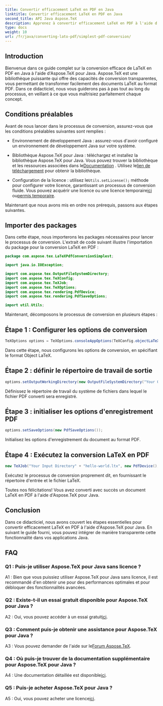 ```yaml
---
title: Convertir efficacement LaTeX en PDF en Java
linktitle: Convertir efficacement LaTeX en PDF en Java
second_title: API Java Aspose.TeX
description: Apprenez à convertir efficacement LaTeX en PDF à l'aide d'Aspose.TeX pour Java. Suivez notre guide étape par étape pour une intégration transparente dans vos applications Java.
type: docs
weight: 10
url: /fr/java/converting-lato-pdf/simplest-pdf-conversion/
---
```

## Introduction

Bienvenue dans ce guide complet sur la conversion efficace de LaTeX en PDF en Java à l'aide d'Aspose.TeX pour Java. Aspose.TeX est une bibliothèque puissante qui offre des capacités de conversion transparentes, vous permettant de transformer facilement des documents LaTeX au format PDF. Dans ce didacticiel, nous vous guiderons pas à pas tout au long du processus, en veillant à ce que vous maîtrisiez parfaitement chaque concept.

## Conditions préalables

Avant de nous lancer dans le processus de conversion, assurez-vous que les conditions préalables suivantes sont remplies :

- Environnement de développement Java : assurez-vous d'avoir configuré un environnement de développement Java sur votre système.

-  Bibliothèque Aspose.TeX pour Java : téléchargez et installez la bibliothèque Aspose.TeX pour Java. Vous pouvez trouver la bibliothèque et les ressources associées dans le[Documentation](https://reference.aspose.com/tex/java/) . Utilisez le[lien de téléchargement](https://releases.aspose.com/tex/java/) pour obtenir la bibliothèque.

-  Configuration de la licence : utilisez le`Utils.setLicense();` méthode pour configurer votre licence, garantissant un processus de conversion fluide. Vous pouvez acquérir une licence ou une licence temporaire[ici](https://purchase.aspose.com/buy) ou[permis temporaire](https://purchase.aspose.com/temporary-license/).

Maintenant que nous avons mis en ordre nos prérequis, passons aux étapes suivantes.

## Importer des packages

Dans cette étape, nous importerons les packages nécessaires pour lancer le processus de conversion. L'extrait de code suivant illustre l'importation du package pour la conversion LaTeX en PDF :

```java
package com.aspose.tex.LaTeXPdfConversionSimplest;

import java.io.IOException;

import com.aspose.tex.OutputFileSystemDirectory;
import com.aspose.tex.TeXConfig;
import com.aspose.tex.TeXJob;
import com.aspose.tex.TeXOptions;
import com.aspose.tex.rendering.PdfDevice;
import com.aspose.tex.rendering.PdfSaveOptions;

import util.Utils;
```

Maintenant, décomposons le processus de conversion en plusieurs étapes :

## Étape 1 : Configurer les options de conversion

```java
TeXOptions options = TeXOptions.consoleAppOptions(TeXConfig.objectLaTeX());
```

Dans cette étape, nous configurons les options de conversion, en spécifiant le format Object LaTeX.

## Étape 2 : définir le répertoire de travail de sortie

```java
options.setOutputWorkingDirectory(new OutputFileSystemDirectory("Your Output Directory"));
```

Définissez le répertoire de travail du système de fichiers dans lequel le fichier PDF converti sera enregistré.

## Étape 3 : initialiser les options d'enregistrement PDF

```java
options.setSaveOptions(new PdfSaveOptions());
```

Initialisez les options d'enregistrement du document au format PDF.

## Étape 4 : Exécutez la conversion LaTeX en PDF

```java
new TeXJob("Your Input Directory" + "hello-world.ltx", new PdfDevice(), options).run();
```

Exécutez le processus de conversion proprement dit, en fournissant le répertoire d'entrée et le fichier LaTeX.

Toutes nos félicitations! Vous avez converti avec succès un document LaTeX en PDF à l'aide d'Aspose.TeX pour Java.

## Conclusion

Dans ce didacticiel, nous avons couvert les étapes essentielles pour convertir efficacement LaTeX en PDF à l'aide d'Aspose.TeX pour Java. En suivant le guide fourni, vous pouvez intégrer de manière transparente cette fonctionnalité dans vos applications Java.

## FAQ

### Q1 : Puis-je utiliser Aspose.TeX pour Java sans licence ?

A1 : Bien que vous puissiez utiliser Aspose.TeX pour Java sans licence, il est recommandé d'en obtenir une pour des performances optimales et pour débloquer des fonctionnalités avancées.

### Q2 : Existe-t-il un essai gratuit disponible pour Aspose.TeX pour Java ?

 A2 : Oui, vous pouvez accéder à un essai gratuit[ici](https://releases.aspose.com/).

### Q3 : Comment puis-je obtenir une assistance pour Aspose.TeX pour Java ?

 A3 : Vous pouvez demander de l'aide sur le[Forum Aspose.TeX](https://forum.aspose.com/c/tex/47).

### Q4 : Où puis-je trouver de la documentation supplémentaire pour Aspose.TeX pour Java ?

 A4 : Une documentation détaillée est disponible[ici](https://reference.aspose.com/tex/java/).

### Q5 : Puis-je acheter Aspose.TeX pour Java ?

 A5 : Oui, vous pouvez acheter une licence[ici](https://purchase.aspose.com/buy).
